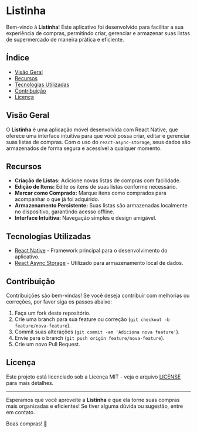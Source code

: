 # Listinha

Bem-vindo à **Listinha**! Este aplicativo foi desenvolvido para facilitar a sua experiência de compras, permitindo criar, gerenciar e armazenar suas listas de supermercado de maneira prática e eficiente.

## Índice

- [Visão Geral](#visão-geral)
- [Recursos](#recursos)
- [Tecnologias Utilizadas](#tecnologias-utilizadas)
- [Contribuição](#contribuição)
- [Licença](#licença)

## Visão Geral

O **Listinha** é uma aplicação móvel desenvolvida com React Native, que oferece uma interface intuitiva para que você possa criar, editar e gerenciar suas listas de compras. Com o uso do `react-async-storage`, seus dados são armazenados de forma segura e acessível a qualquer momento.

## Recursos

- **Criação de Listas:** Adicione novas listas de compras com facilidade.
- **Edição de Itens:** Edite os itens de suas listas conforme necessário.
- **Marcar como Comprado:** Marque itens como comprados para acompanhar o que já foi adquirido.
- **Armazenamento Persistente:** Suas listas são armazenadas localmente no dispositivo, garantindo acesso offline.
- **Interface Intuitiva:** Navegação simples e design amigável.

## Tecnologias Utilizadas

- [React Native](https://reactnative.dev/) - Framework principal para o desenvolvimento do aplicativo.
- [React Async Storage](https://react-native-async-storage.github.io/async-storage/) - Utilizado para armazenamento local de dados.

## Contribuição

Contribuições são bem-vindas! Se você deseja contribuir com melhorias ou correções, por favor siga os passos abaixo:

1. Faça um fork deste repositório.
2. Crie uma branch para sua feature ou correção (`git checkout -b feature/nova-feature`).
3. Commit suas alterações (`git commit -am 'Adiciona nova feature'`).
4. Envie para o branch (`git push origin feature/nova-feature`).
5. Crie um novo Pull Request.

## Licença

Este projeto está licenciado sob a Licença MIT - veja o arquivo [LICENSE](LICENSE) para mais detalhes.

---

Esperamos que você aproveite a **Listinha** e que ela torne suas compras mais organizadas e eficientes! Se tiver alguma dúvida ou sugestão, entre em contato. 

Boas compras! 🛒